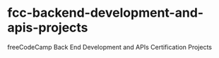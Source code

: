 # fcc-backend-development-and-apis-projects
freeCodeCamp Back End Development and APIs Certification Projects
